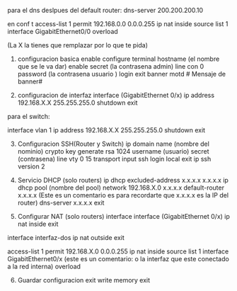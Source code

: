 
para el dns deslpues del default router:
dns-server 200.200.200.10



en
conf t
access-list 1 permit 192.168.0.0 0.0.0.255
ip nat inside source list 1 interface GigabitEthernet0/0 overload

(La X la tienes que remplazar por lo que te pida)
1. configuracion basica
enable 
configure terminal 
hostname (el nombre que se le va dar)
enable secret (la contrasena admin)
line con 0
 password (la contrasena usuario )
 login 
 exit 
banner motd # Mensaje de banner# 

2. configuracion de interfaz
interface (GigabitEthernet 0/x)
ip address 192.168.X.X 255.255.255.0
shutdown
exit

para el switch:

interface vlan 1
ip address 192.168.X.X 255.255.255.0
shutdown
exit


3. Configuracion SSH(Router y Switch)
 ip domain name (nombre del nominio)
crypto key generate rsa 
1024 
username (usuario) secret (contrasena)
line vty 0 15
transport input ssh
login local
exit
ip ssh version 2

4. Servicio DHCP (solo routers)
ip dhcp excluded-address x.x.x.x x.x.x.x
ip dhcp pool (nombre del pool) 
network 192.168.X.0 x.x.x.x
default-router x.x.x.x (Este es un comentario es para recordarte que x.x.x.x es la IP del router) 
dns-server x.x.x.x
exit

5. Configurar NAT (solo routers)
interface interface (GigabitEthernet 0/x)
ip nat inside
exit

interface interfaz-dos
ip nat outside
exit 

access-list 1 permit 192.168.X.0 0.0.0.255
ip nat inside source list 1 interface GigabitEthernet0/x (este es un comentario: o la interfaz que este conectado a la red interna) overload

6. Guardar configuracion
exit
write memory 
exit 

